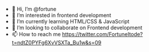- 👋 Hi, I’m @fortune
- 👀 I’m interested in frontend development
- 🌱 I’m currently learning HTML/CSS & JavaScript
- 💞️ I’m looking to collaborate on Frontend development
- 📫 How to reach me https://twitter.com/FortuneItode?t=ndtZ0PYFg6XvVSXTa_Bu1w&s=09

<!---
GTfort/GTfort is a ✨ special ✨ repository because its `README.md` (this file) appears on your GitHub profile.
You can click the Preview link to take a look at your changes.
--->
